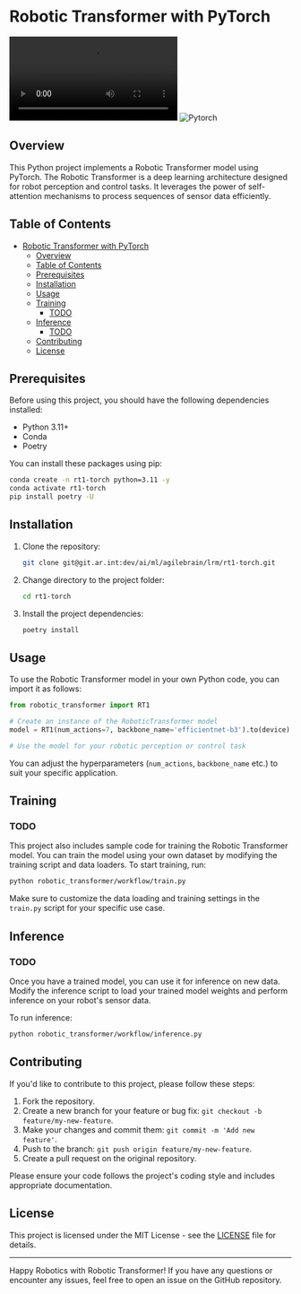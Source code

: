 # Robotic Transformer with PyTorch

![Robotic Transformer](https://robotics-transformer1.github.io/img/RT1-video.mp4)
![Pytorch](https://upload.wikimedia.org/wikipedia/commons/9/96/Pytorch_logo.png)

## Overview

This Python project implements a Robotic Transformer model using PyTorch. The Robotic Transformer is a deep learning architecture designed for robot perception and control tasks. It leverages the power of self-attention mechanisms to process sequences of sensor data efficiently.

## Table of Contents

- [Robotic Transformer with PyTorch](#robotic-transformer-with-pytorch)
  - [Overview](#overview)
  - [Table of Contents](#table-of-contents)
  - [Prerequisites](#prerequisites)
  - [Installation](#installation)
  - [Usage](#usage)
  - [Training](#training)
    - [TODO](#todo)
  - [Inference](#inference)
    - [TODO](#todo-1)
  - [Contributing](#contributing)
  - [License](#license)

## Prerequisites

Before using this project, you should have the following dependencies installed:

- Python 3.11+
- Conda
- Poetry

You can install these packages using pip:

```bash
conda create -n rt1-torch python=3.11 -y
conda activate rt1-torch
pip install poetry -U

```

## Installation

1. Clone the repository:

   ```bash
   git clone git@git.ar.int:dev/ai/ml/agilebrain/lrm/rt1-torch.git
   ```

1. Change directory to the project folder:

   ```bash
   cd rt1-torch
   ```

1. Install the project dependencies:

   ```bash
   poetry install
   ```

## Usage

To use the Robotic Transformer model in your own Python code, you can import it as follows:

```python
from robotic_transformer import RT1

# Create an instance of the RoboticTransformer model
model = RT1(num_actions=7, backbone_name='efficientnet-b3').to(device)

# Use the model for your robotic perception or control task
```

You can adjust the hyperparameters (`num_actions`, `backbone_name` etc.) to suit your specific application.

## Training

### TODO

This project also includes sample code for training the Robotic Transformer model. You can train the model using your own dataset by modifying the training script and data loaders. To start training, run:

```bash
python robotic_transformer/workflow/train.py
```

Make sure to customize the data loading and training settings in the `train.py` script for your specific use case.

## Inference

### TODO

Once you have a trained model, you can use it for inference on new data. Modify the inference script to load your trained model weights and perform inference on your robot's sensor data.

To run inference:

```bash
python robotic_transformer/workflow/inference.py
```

## Contributing

If you'd like to contribute to this project, please follow these steps:

1. Fork the repository.
1. Create a new branch for your feature or bug fix: `git checkout -b feature/my-new-feature`.
1. Make your changes and commit them: `git commit -m 'Add new feature'`.
1. Push to the branch: `git push origin feature/my-new-feature`.
1. Create a pull request on the original repository.

Please ensure your code follows the project's coding style and includes appropriate documentation.

## License

This project is licensed under the MIT License - see the [LICENSE](LICENSE) file for details.

---

Happy Robotics with Robotic Transformer! If you have any questions or encounter any issues, feel free to open an issue on the GitHub repository.
